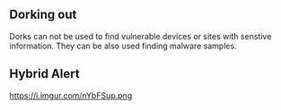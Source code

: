 
## Dorking out
Dorks can not be used to find vulnerable devices or sites with senstive information. They can be also used finding malware samples. <br>

## Hybrid Alert
https://i.imgur.com/nYbFSup.png
